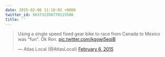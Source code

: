 ```yaml
---
date: 2015-02-06 11:10:03 +0000
twitter_id: 563731356770115586
title: ''
---
```


<blockquote class="twitter-tweet"><p lang="en" dir="ltr">Using a single speed fixed gear bike to race from Canada to Mexico was &quot;fun&quot;. Ok Ron. <a href="http://t.co/kgowi5eqiB">pic.twitter.com/kgowi5eqiB</a></p>&mdash; Atlas Local (@AtlasLocal) <a href="https://twitter.com/AtlasLocal/status/563723182222618624?ref_src=twsrc%5Etfw">February 6, 2015</a></blockquote>
<script async src="https://platform.twitter.com/widgets.js" charset="utf-8"></script>
